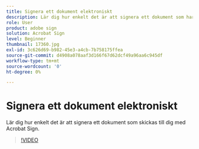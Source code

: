 ```yaml
---
title: Signera ett dokument elektroniskt
description: Lär dig hur enkelt det är att signera ett dokument som har skickats till dig med Acrobat Sign
role: User
product: adobe sign
solution: Acrobat Sign
level: Beginner
thumbnail: 17360.jpg
exl-id: 3c626d69-b982-45e3-a4cb-7b758175ffea
source-git-commit: d4908a078aaf3d166f67d62dcf49a96aa6c945df
workflow-type: tm+mt
source-wordcount: '0'
ht-degree: 0%

---
```


# Signera ett dokument elektroniskt

Lär dig hur enkelt det är att signera ett dokument som skickas till dig med Acrobat Sign.

>[!VIDEO](https://video.tv.adobe.com/v/344217?hidetitle=true)
